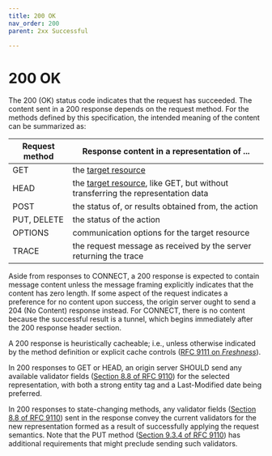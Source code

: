 ```yaml
---
title: 200 OK
nav_order: 200
parent: 2xx Successful

---
```


# 200 OK

The 200 (OK) status code indicates that the request has succeeded. The content sent in a 200 response depends on the request method. For the methods defined by this specification, the intended meaning of the content can be summarized as:

| Request method | Response content in a representation of ... |
| --- | --- |
| GET | the [target resource][target-resource] |
| HEAD | the [target resource][target-resource], like GET, but without transferring the representation data |
| POST | the status of, or results obtained from, the action |
| PUT, DELETE | the status of the action |
| OPTIONS | communication options for the target resource |
| TRACE | the request message as received by the server returning the trace |

[target-resource]: https://www.rfc-editor.org/rfc/rfc9110.html#target.resource

Aside from responses to CONNECT, a 200 response is expected to contain message content unless the message framing explicitly indicates that the content has zero length. If some aspect of the request indicates a preference for no content upon success, the origin server ought to send a 204 (No Content) response instead. For CONNECT, there is no content because the successful result is a tunnel, which begins immediately after the 200 response header section.

A 200 response is heuristically cacheable; i.e., unless otherwise indicated by the method definition or explicit cache controls ([RFC 9111 on _Freshness_](https://www.rfc-editor.org/rfc/rfc9111#section-4.2)).

In 200 responses to GET or HEAD, an origin server SHOULD send any available validator fields ([Section 8.8 of RFC 9110](https://www.rfc-editor.org/rfc/rfc9110.html#section-8.8)) for the selected representation, with both a strong entity tag and a Last-Modified date being preferred.

In 200 responses to state-changing methods, any validator fields ([Section 8.8 of RFC 9110](https://www.rfc-editor.org/rfc/rfc9110.html#section-8.8)) sent in the response convey the current validators for the new representation formed as a result of successfully applying the request semantics. Note that the PUT method ([Section 9.3.4 of RFC 9110](https://www.rfc-editor.org/rfc/rfc9110.html#section-9.3.4)) has additional requirements that might preclude sending such validators.
